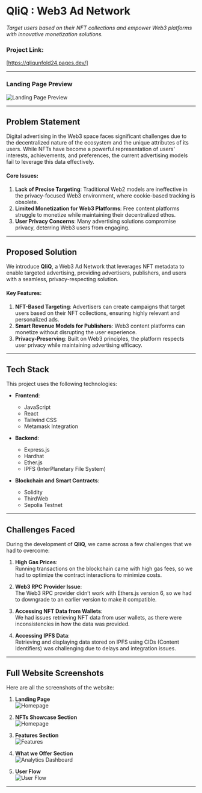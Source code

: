 # QliQ : Web3 Ad Network
*Target users based on their NFT collections and empower Web3 platforms with innovative monetization solutions.*

### **Project Link:**  
[https://qliqunfold24.pages.dev/]

---

### **Landing Page Preview**  
![Landing Page Preview](https://drive.google.com/uc?id=1CModLT1V8hZSvqcbpE6g0DNyRRufuVty)

---

## **Problem Statement**
Digital advertising in the Web3 space faces significant challenges due to the decentralized nature of the ecosystem and the unique attributes of its users. While NFTs have become a powerful representation of users' interests, achievements, and preferences, the current advertising models fail to leverage this data effectively. 

#### **Core Issues:**
1. **Lack of Precise Targeting**: Traditional Web2 models are ineffective in the privacy-focused Web3 environment, where cookie-based tracking is obsolete.
2. **Limited Monetization for Web3 Platforms**: Free content platforms struggle to monetize while maintaining their decentralized ethos.
3. **User Privacy Concerns**: Many advertising solutions compromise privacy, deterring Web3 users from engaging.

---

## **Proposed Solution**
We introduce **QliQ**, a Web3 Ad Network that leverages NFT metadata to enable targeted advertising, providing advertisers, publishers, and users with a seamless, privacy-respecting solution.  

#### **Key Features:**
1. **NFT-Based Targeting**: Advertisers can create campaigns that target users based on their NFT collections, ensuring highly relevant and personalized ads.
2. **Smart Revenue Models for Publishers**: Web3 content platforms can monetize without disrupting the user experience.
3. **Privacy-Preserving**: Built on Web3 principles, the platform respects user privacy while maintaining advertising efficacy.

---

## **Tech Stack**
This project uses the following technologies:

- **Frontend**:
  - JavaScript
  - React
  - Tailwind CSS
  - Metamask Integration

- **Backend**:
  - Express.js
  - Hardhat
  - Ether.js
  - IPFS (InterPlanetary File System)

- **Blockchain and Smart Contracts**:
  - Solidity
  - ThirdWeb
  - Sepolia Testnet



---

## **Challenges Faced**
During the development of **QliQ**, we came across a few challenges that we had to overcome:

1. **High Gas Prices**:  
   Running transactions on the blockchain came with high gas fees, so we had to optimize the contract interactions to minimize costs.

2. **Web3 RPC Provider Issue**:  
   The Web3 RPC provider didn’t work with Ethers.js version 6, so we had to downgrade to an earlier version to make it compatible.

3. **Accessing NFT Data from Wallets**:  
   We had issues retrieving NFT data from user wallets, as there were inconsistencies in how the data was provided.

4. **Accessing IPFS Data**:  
   Retrieving and displaying data stored on IPFS using CIDs (Content Identifiers) was challenging due to delays and integration issues.

---

## **Full Website Screenshots**

Here are all the screenshots of the website:

1. **Landing Page**  
   ![Homepage](https://drive.google.com/uc?id=1CModLT1V8hZSvqcbpE6g0DNyRRufuVty)

2. **NFTs Showcase Section**  
   ![Homepage](https://drive.google.com/uc?id=1gQJHx9bUOJ17knurqX9wOzhZWxHq2SZW)

3. **Features Section**  
   ![Features](https://drive.google.com/uc?id=1lYDwsR2m1GpD3U-l3PElZ5QGwT6ap7JF)

4. **What we Offer Section**  
   ![Analytics Dashboard](https://drive.google.com/uc?id=1T8m7snRtJdxTU51hHWr8EpASpwY2qZO_)

5. **User Flow**  
   ![User Flow](https://drive.google.com/uc?id=13g4OCqBgvHS7Bfv_pzqVnnJk_pQJz9ZJ)

---
